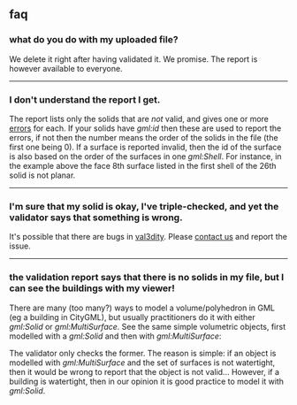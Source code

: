 
## faq

### what do you do with my uploaded file?

We delete it right after having validated it. We promise. The report is however available to everyone.

---

### I don't understand the report I get.

<script src="https://gist.github.com/hugoledoux/11082609.js"></script>

The report lists only the solids that are *not* valid, and gives one or more [errors](/errors) for each. If your solids have *gml:id* then these are used to report the errors, if not then the number means the order of the solids in the file (the first one being 0). If a surface is reported invalid, then the id of the surface is also based on the order of the surfaces in one *gml:Shell*. For instance, in the example above the face 8th surface listed in the first shell of the 26th solid is not planar. 

---

### I'm sure that my solid is okay, I've triple-checked, and yet the validator says that something is wrong.

It's possible that there are bugs in [val3dity](https://github.com/tudelft-gist/val3dity). Please [contact us](/contact) and report the issue.

---

### the validation report says that there is no solids in my file, but I can see the buildings with my viewer!

There are many (too many?) ways to model a volume/polyhedron in GML (eg a building in CityGML), but usually practitioners do it with either *gml:Solid* or *gml:MultiSurface*. See the same simple volumetric objects, first modelled with a *gml:Solid* and then with *gml:MultiSurface*:

<script src="https://gist.github.com/hugoledoux/10551725.js"></script>

<script src="https://gist.github.com/hugoledoux/10551979.js"></script>

The validator only checks the former. The reason is simple: if an object is modelled with *gml:MultiSurface* and the set of surfaces is not watertight, then it would be wrong to report that the object is not valid... However, if a building is watertight, then in our opinion it is good practice to model it with *gml:Solid*.




